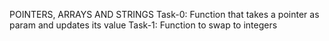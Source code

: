 POINTERS, ARRAYS AND STRINGS
Task-0: Function that takes a pointer as param and updates its value
Task-1: Function to swap to integers